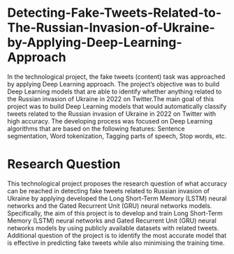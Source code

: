# Detecting-Fake-Tweets-Related-to-The-Russian-Invasion-of-Ukraine-by-Applying-Deep-Learning-Approach

In the technological project, the fake tweets (content) task was approached by applying Deep Learning approach. The project’s objective was to build Deep Learning models that are able to identify whether anything related to the Russian invasion of Ukraine in 2022 on Twitter.The main goal of this project was to build Deep Learning models that would automatically classify tweets related to the Russian invasion of Ukraine in 2022 on Twitter with high accuracy. The developing process was focused on Deep Learning algorithms that are based on the following features: Sentence segmentation, Word tokenization, Tagging parts of speech, Stop words, etc.

# Research Question
This technological project proposes the research question of what accuracy can be reached in detecting fake tweets related to Russian invasion of Ukraine by applying developed the Long Short-Term Memory (LSTM) neural networks and the Gated Recurrent Unit (GRU) neural networks models. Specifically, the aim of this project is to develop and train Long Short-Term Memory (LSTM) neural networks and Gated Recurrent Unit (GRU) neural networks models by using publicly available datasets with related tweets. Additional question of the project is to identify the most accurate model that is effective in predicting fake tweets while also minimising the training time.
